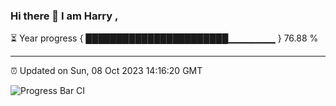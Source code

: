 ### Hi there 👋 I am Harry , 

⏳ Year progress { ███████████████████████▁▁▁▁▁▁▁ } 76.88 %

---

⏰ Updated on Sun, 08 Oct 2023 14:16:20 GMT

![Progress Bar CI](https://github.com/duykhang68/duykhang68/workflows/Progress%20Bar%20CI/badge.svg)
